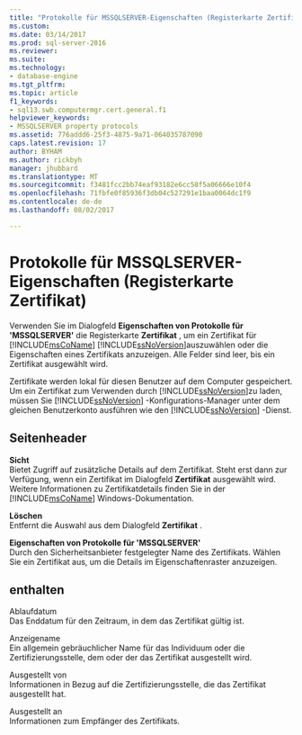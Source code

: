 ```yaml
---
title: "Protokolle für MSSQLSERVER-Eigenschaften (Registerkarte Zertifikat) | Microsoft Docs"
ms.custom: 
ms.date: 03/14/2017
ms.prod: sql-server-2016
ms.reviewer: 
ms.suite: 
ms.technology:
- database-engine
ms.tgt_pltfrm: 
ms.topic: article
f1_keywords:
- sql13.swb.computermgr.cert.general.f1
helpviewer_keywords:
- MSSQLSERVER property protocols
ms.assetid: 776addd6-25f3-4875-9a71-064035787090
caps.latest.revision: 17
author: BYHAM
ms.author: rickbyh
manager: jhubbard
ms.translationtype: MT
ms.sourcegitcommit: f3481fcc2bb74eaf93182e6cc58f5a06666e10f4
ms.openlocfilehash: 71fbfe0f85936f3db04c527291e1baa0064dc1f9
ms.contentlocale: de-de
ms.lasthandoff: 08/02/2017

---
```

# Protokolle für MSSQLSERVER-Eigenschaften (Registerkarte Zertifikat)
  Verwenden Sie im Dialogfeld **Eigenschaften von Protokolle für 'MSSQLSERVER'** die Registerkarte **Zertifikat** , um ein Zertifikat für [!INCLUDE[msCoName](../../includes/msconame-md.md)] [!INCLUDE[ssNoVersion](../../includes/ssnoversion-md.md)]auszuwählen oder die Eigenschaften eines Zertifikats anzuzeigen. Alle Felder sind leer, bis ein Zertifikat ausgewählt wird.  
  
 Zertifikate werden lokal für diesen Benutzer auf dem Computer gespeichert. Um ein Zertifikat zum Verwenden durch [!INCLUDE[ssNoVersion](../../includes/ssnoversion-md.md)]zu laden, müssen Sie [!INCLUDE[ssNoVersion](../../includes/ssnoversion-md.md)] -Konfigurations-Manager unter dem gleichen Benutzerkonto ausführen wie den [!INCLUDE[ssNoVersion](../../includes/ssnoversion-md.md)] -Dienst.  
  
## Seitenheader  
 **Sicht**  
 Bietet Zugriff auf zusätzliche Details auf dem Zertifikat. Steht erst dann zur Verfügung, wenn ein Zertifikat im Dialogfeld **Zertifikat** ausgewählt wird. Weitere Informationen zu Zertifikatdetails finden Sie in der [!INCLUDE[msCoName](../../includes/msconame-md.md)] Windows-Dokumentation.  
  
 **Löschen**  
 Entfernt die Auswahl aus dem Dialogfeld **Zertifikat** .  
  
 **Eigenschaften von Protokolle für 'MSSQLSERVER'**  
 Durch den Sicherheitsanbieter festgelegter Name des Zertifikats. Wählen Sie ein Zertifikat aus, um die Details im Eigenschaftenraster anzuzeigen.  
  
## enthalten  
 Ablaufdatum  
 Das Enddatum für den Zeitraum, in dem das Zertifikat gültig ist.  
  
 Anzeigename  
 Ein allgemein gebräuchlicher Name für das Individuum oder die Zertifizierungsstelle, dem oder der das Zertifikat ausgestellt wird.  
  
 Ausgestellt von  
 Informationen in Bezug auf die Zertifizierungsstelle, die das Zertifikat ausgestellt hat.  
  
 Ausgestellt an  
 Informationen zum Empfänger des Zertifikats.  
  
  
